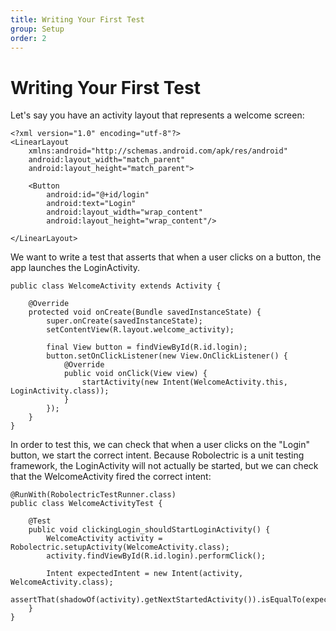```yaml
---
title: Writing Your First Test
group: Setup
order: 2
---
```


# Writing Your First Test

Let's say you have an activity layout that represents a welcome screen:

```
<?xml version="1.0" encoding="utf-8"?>
<LinearLayout
    xmlns:android="http://schemas.android.com/apk/res/android"
    android:layout_width="match_parent"
    android:layout_height="match_parent">

    <Button
        android:id="@+id/login"
        android:text="Login"
        android:layout_width="wrap_content"
        android:layout_height="wrap_content"/>

</LinearLayout>
```

We want to write a test that asserts that when a user clicks on a button, the app launches the LoginActivity.

```
public class WelcomeActivity extends Activity {

    @Override
    protected void onCreate(Bundle savedInstanceState) {
        super.onCreate(savedInstanceState);
        setContentView(R.layout.welcome_activity);

        final View button = findViewById(R.id.login);
        button.setOnClickListener(new View.OnClickListener() {
            @Override
            public void onClick(View view) {
                startActivity(new Intent(WelcomeActivity.this, LoginActivity.class));
            }
        });
    }
}
```

In order to test this, we can check that when a user clicks on the "Login" button, we start the correct intent. Because Robolectric is a unit testing framework, the LoginActivity will not actually be started, but we can check that the WelcomeActivity fired the correct intent:

```
@RunWith(RobolectricTestRunner.class)
public class WelcomeActivityTest {

    @Test
    public void clickingLogin_shouldStartLoginActivity() {
        WelcomeActivity activity = Robolectric.setupActivity(WelcomeActivity.class);
        activity.findViewById(R.id.login).performClick();

        Intent expectedIntent = new Intent(activity, WelcomeActivity.class);
        assertThat(shadowOf(activity).getNextStartedActivity()).isEqualTo(expectedIntent);
    }
}
```
